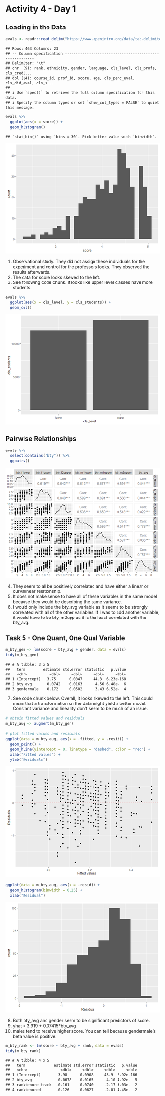Activity 4 - Day 1
================

## Loading in the Data

``` r
evals <- readr::read_delim("https://www.openintro.org/data/tab-delimited/evals.txt")
```

    ## Rows: 463 Columns: 23
    ## -- Column specification --------------------------------------------------------
    ## Delimiter: "\t"
    ## chr  (9): rank, ethnicity, gender, language, cls_level, cls_profs, cls_credi...
    ## dbl (14): course_id, prof_id, score, age, cls_perc_eval, cls_did_eval, cls_s...
    ## 
    ## i Use `spec()` to retrieve the full column specification for this data.
    ## i Specify the column types or set `show_col_types = FALSE` to quiet this message.

``` r
evals %>%
  ggplot(aes(x = score)) +
  geom_histogram()
```

    ## `stat_bin()` using `bins = 30`. Pick better value with `binwidth`.

![](activity04_files/figure-gfm/unnamed-chunk-1-1.png)<!-- -->

1.  Observational study. They did not assign these individuals for the
    experiment and control for the professors looks. They observed the
    results afterwards.
2.  The data for score looks skewed to the left.
3.  See following code chunk. It looks like upper level classes have
    more students.

``` r
evals %>%
  ggplot(aes(x = cls_level, y = cls_students)) +
  geom_col()
```

![](activity04_files/figure-gfm/unnamed-chunk-2-1.png)<!-- -->

## Pairwise Relationships

``` r
evals %>%
  select(contains("bty")) %>%
  ggpairs()
```

![](activity04_files/figure-gfm/unnamed-chunk-3-1.png)<!-- -->

4.  They seem to all be positively correlated and have either a linear
    or curvalinear relationship.
5.  It does not make sense to have all of these variables in the same
    model because they would be describing the same variance.
6.  I would only include the bty_avg variable as it seems to be strongly
    correlated with all of the other variables. If I was to add another
    variable, it would have to be bty_m2upp as it is the least
    correlated with the bty_avg.

## Task 5 - One Quant, One Qual Variable

``` r
m_bty_gen <- lm(score ~ bty_avg + gender, data = evals)
tidy(m_bty_gen)
```

    ## # A tibble: 3 x 5
    ##   term        estimate std.error statistic   p.value
    ##   <chr>          <dbl>     <dbl>     <dbl>     <dbl>
    ## 1 (Intercept)   3.75      0.0847     44.3  6.23e-168
    ## 2 bty_avg       0.0742    0.0163      4.56 6.48e-  6
    ## 3 gendermale    0.172     0.0502      3.43 6.52e-  4

7.  See code chunk below. Overall, it looks skewed to the left. This
    could mean that a transformation on the data might yield a better
    model. Constant variance and linearity don’t seem to be much of an
    issue.

``` r
# obtain fitted values and residuals
m_bty_aug <- augment(m_bty_gen)

# plot fitted values and residuals
ggplot(data = m_bty_aug, aes(x = .fitted, y = .resid)) + 
  geom_point() +
  geom_hline(yintercept = 0, linetype = "dashed", color = "red") +
  xlab("Fitted values") +
  ylab("Residuals")
```

![](activity04_files/figure-gfm/unnamed-chunk-5-1.png)<!-- -->

``` r
ggplot(data = m_bty_aug, aes(x = .resid)) +
  geom_histogram(binwidth = 0.25) +
  xlab("Residual")
```

![](activity04_files/figure-gfm/unnamed-chunk-5-2.png)<!-- -->

8.  Both bty_avg and gender seem to be significant predictors of score.
9.  yhat = 3.919 + 0.07415\*bty_avg
10. males tend to receive higher score. You can tell because
    gendermale’s beta value is positive.

``` r
m_bty_rank <- lm(score ~ bty_avg + rank, data = evals)
tidy(m_bty_rank)
```

    ## # A tibble: 4 x 5
    ##   term             estimate std.error statistic   p.value
    ##   <chr>               <dbl>     <dbl>     <dbl>     <dbl>
    ## 1 (Intercept)        3.98      0.0908     43.9  2.92e-166
    ## 2 bty_avg            0.0678    0.0165      4.10 4.92e-  5
    ## 3 ranktenure track  -0.161     0.0740     -2.17 3.03e-  2
    ## 4 ranktenured       -0.126     0.0627     -2.01 4.45e-  2
